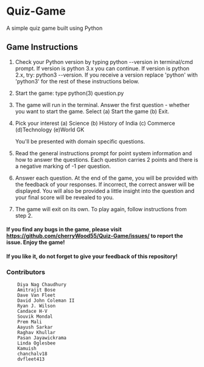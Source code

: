 # Quiz-Game
A simple quiz game built using Python

## Game Instructions
1. Check your Python version by typing python --version in terminal/cmd prompt.
        If version is python 3.x you can continue.
        If version is python 2.x, try: python3 --version.
        If you receive a version replace 'python' with 'python3' for the rest of these instructions below.
  
2. Start the game: type python(3) question.py

3. The game will run in the terminal. Answer the first question - whether you want to start the game. Select 
(a) Start the game
(b) Exit.

4. Pick your interest
        (a) Science (b) History of India (c) Commerce (d)Technology (e)World GK 

    You'll be presented with domain specific questions.

5. Read the general instructions prompt for point system information and how to answer the questions. Each question carries 2 points and there is a negative marking of -1 per question.

6. Answer each question. At the end of the game, you will be provided with the feedback of your responses. If incorrect, the correct answer will be displayed. You will also be provided a little insight into the question and your final score will be revealed to you.

7. The game will exit on its own. To play again, follow instructions from step 2.

#### If you find any bugs in the game, please visit https://github.com/cherryWood55/Quiz-Game/issues/ to report the issue. Enjoy the game!

#### If you like it, do not forget to give your feedback of this repository!

### Contributors

```
    Diya Nag Chaudhury
    Amitrajit Bose
    Dave Van Fleet
    David John Coleman II
    Ryan J. Wilson
    Candace H-V
    Souvik Mondal
    Prem Mali
    Aayush Sarkar
    Raghav Khullar
    Pasan Jayawickrama
    Linda Oglesbee
    Kamuish
    chanchalv18
    dvfleet413
```

